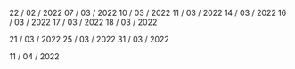 22 / 02 / 2022
07 / 03 / 2022
10 / 03 / 2022
11 / 03 / 2022
14 / 03 / 2022
16 / 03 / 2022
17 / 03 / 2022
18 / 03 / 2022

21 / 03 / 2022
25 / 03 / 2022
31 / 03 / 2022


11 / 04 / 2022
